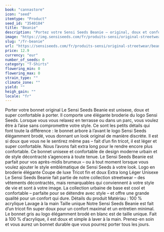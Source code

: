 ```yaml
---
book: "cannastore"
icon: "seed"
itemtype: "Product"
seed_id: "3540104"
title: "Beanie"
description: "Portez votre Sensi Seeds Beanie – original, doux et confortable, il porte une élégante broderie de l’emblématique logo Sensi Seeds. Achetez-le en ligne !"
image: "https://img.sensiseeds.com/fr/produits-sensi/original-streetwear/beanie-grey-image.png"
slug: "/fr-beanie"
url: "https://sensiseeds.com/fr/produits-sensi/original-streetwear/beanie-grey?a_aid=cannastore"
price: 12.9
currency: "eur"
number_of_seeds: 0
category: "T-Shirts"
flowering_min: 0
flowering_max: 0
strain_type: ""
climate_zone: ""
yield: ""
heigh_gain: ""
locale: "fr"
---
```

Porter votre bonnet original Le Sensi Seeds Beanie est unisexe, doux et super confortable à porter. Il comporte une élégante broderie du logo Sensi Seeds. Lorsque vous vous relaxez en terrasse ou dans un parc, vous voulez être à l’aise sans compromettre votre style. Ce sont les petits détails qui font toute la différence : le bonnet arbore à l’avant le logo Sensi Seeds élégamment brodé, vous donnant un look original de manière discrète. Il est si doux que vous ne le sentirez même pas – fait d’un fin tricot, il est léger et super confortable. Nous l’avons fait extra long pour le rendre encore plus confortable. Ce bonnet unisexe et confortable de design moderne urbain et de style décontracté s’agencera à toute tenue. Le Sensi Seeds Beanie est parfait pour vos après-midis brumeux – ou à tout moment lorsque vous voulez ajouter le style emblématique de Sensi Seeds à votre look. Logo en broderie élégante Coupe de luxe Tricot fin et doux Extra long Léger Unisexe Le Sensi Seeds Beanie fait partie de notre collection streetwear – des vêtements décontractés, mais remarquables qui conviennent à votre style de vie et sont à votre image. La collection urbaine de base est cool et confortable – parfaite pour se détendre avec style – et offre une grande qualité pour un confort qui dure. Détails du produit Matériau : 100 % acrylique Lavage à la main Taille unique Notre Sensi Seeds Beanie est fait d’un tricot fin super doux pour un confort maximal et un entretien minimal. Le bonnet gris au logo élégamment brodé en blanc est de taille unique. Fait à 100 % d’acrylique, il est doux et simple à laver à la main. Prenez-en soin et vous aurez un bonnet durable que vous pourrez porter tous les jours.
